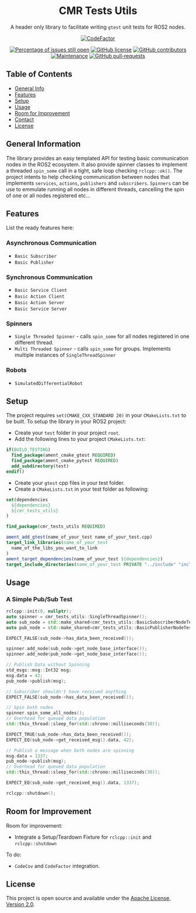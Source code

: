 <div align="center">

# CMR Tests Utils

A header only library to facilitate writing `gtest` unit tests for ROS2 nodes.

</div>

<div align="center">
  
  [![CodeFactor](https://www.codefactor.io/repository/github/cmrobotics/cmr_tests_utils/badge)](https://www.codefactor.io/repository/github/cmrobotics/cmr_tests_utils)
  
</div>
  
<div align="center">

[![Percentage of issues still open](http://isitmaintained.com/badge/open/cmrobotics/cmr_tests_utils.svg)](http://isitmaintained.com/project/cmrobotics/cmr_tests_utils "Percentage of issues still open")
[![GitHub license](https://img.shields.io/github/license/cmrobotics/cmr_tests_utils.svg)](https://github.com/cmrobotics/cmr_tests_utils/blob/galactic-devel/LICENSE)
[![GitHub contributors](https://img.shields.io/github/contributors/cmrobotics/cmr_tests_utils.svg)](https://GitHub.com/cmrobotics/cmr_tests_utils/graphs/contributors/)
[![Maintenance](https://img.shields.io/badge/Maintained%3F-yes-green.svg)](https://GitHub.com/cmrobotics/cmr_tests_utils/graphs/commit-activity)
[![GitHub pull-requests](https://img.shields.io/github/issues-pr/cmrobotics/cmr_tests_utils.svg)](https://GitHub.com/cmrobotics/cmr_tests_utils/pull/)

</div>


## Table of Contents
* [General Info](#general-information)
* [Features](#features)
* [Setup](#setup)
* [Usage](#usage)
* [Room for Improvement](#room-for-improvement)
* [Contact](#contact)
* [License](#license)


## General Information

The library provides an easy templated API for testing basic communication nodes in the ROS2 ecosystem. It also provide spinner classes to implement a threaded `spin_some` call in a tight, safe loop checking `rclcpp::ok()`. The project intents to help checking communication between nodes that implements `services`, `actions`, `publishers` and `subscribers`. `Spinners` can be use to emmulate running all nodes in different threads, cancelling the spin of one or all nodes registered etc... 


## Features
List the ready features here:

### Asynchronous Communication
- `Basic Subscriber`
- `Basic Publisher`

### Synchronous Communication
- `Basic Service Client`
- `Basic Action Client`
- `Basic Action Server`
- `Basic Service Server`

### Spinners
- `Single Threaded Spinner` - calls `spin_some` for all nodes registered in one different thread.
- `Multi Threaded Spinner` - calls `spin_some` for groups. Implements multiple instances of `SingleThreadSpinner`

### Robots
- `SimulatedDifferentialRobot`


## Setup

The project requires `set(CMAKE_CXX_STANDARD 20)` in your `CMakeLists.txt` to be built. To setup the library in your ROS2 project:

- Create your `test` folder in your project `root`.
- Add the following lines to your project `CMakeLists.txt`:
```cmake
if(BUILD_TESTING)
  find_package(ament_cmake_gtest REQUIRED)
  find_package(ament_cmake_pytest REQUIRED)
  add_subdirectory(test)
endif()
```
- Create your `gtest` cpp files in your test folder.
- Create a `CMakeLists.txt` in your test folder as following:
```cmake
set(dependencies
  ${dependencies}
  ${cmr_tests_utils}
)

find_package(cmr_tests_utils REQUIRED)

ament_add_gtest(name_of_your_test name_of_your_test.cpp)
target_link_libraries(name_of_your_test
  name_of_the_libs_you_want_to_link
)
ament_target_dependencies(name_of_your_test ${dependencies})
target_include_directories(name_of_your_test PRIVATE "../include" "include" ${cmr_tests_utils_INCLUDE_DIRS})
```

## Usage

### A Simple Pub/Sub Test
```cpp
rclcpp::init(0, nullptr);
auto spinner = cmr_tests_utils::SingleThreadSpinner();
auto sub_node = std::make_shared<cmr_tests_utils::BasicSubscriberNodeTest<std_msgs::msg::Int32>>("sub_test_node", "test_topic");
auto pub_node = std::make_shared<cmr_tests_utils::BasicPublisherNodeTest<std_msgs::msg::Int32>>("pub_test_node", "test_topic", false, 100);

EXPECT_FALSE(sub_node->has_data_been_received());

spinner.add_node(sub_node->get_node_base_interface());
spinner.add_node(pub_node->get_node_base_interface());

// Publish Data without Spinning
std_msgs::msg::Int32 msg;
msg.data = 42;
pub_node->publish(msg);

// Subscriber shouldn't have received anything
EXPECT_FALSE(sub_node->has_data_been_received());

// Spin both nodes
spinner.spin_some_all_nodes();
// Overhead for queued data population
std::this_thread::sleep_for(std::chrono::milliseconds(30));

EXPECT_TRUE(sub_node->has_data_been_received());
EXPECT_EQ(sub_node->get_received_msg().data, 42);

// Publish a message when both nodes are spinning
msg.data = 1337;
pub_node->publish(msg);
// Overhead for queued data population
std::this_thread::sleep_for(std::chrono::milliseconds(30));

EXPECT_EQ(sub_node->get_received_msg().data, 1337);

rclcpp::shutdown();
```

## Room for Improvement

Room for improvement:
- Integrate a Setup/Teardown Fixture for `rclcpp::init` and `rclcpp::shutdown`

To do:
- `CodeCov` and `CodeFactor` integration.


## License
This project is open source and available under the [Apache License, Version 2.0](https://www.apache.org/licenses/LICENSE-2.0).
